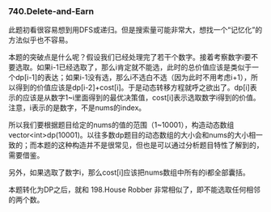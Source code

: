 ### 740.Delete-and-Earn

此题初看很容易想到用DFS或递归。但是搜索量可能非常大，想找一个“记忆化”的方法似乎也不容易。

本题的突破点是什么呢？假设我们已经处理完了若干个数字。接着考察数字i要不要选取。如果i-1已经选取了，那么i肯定就不能选，此时的总价值应该是类似于一个dp[i-1]的表达；如果i-1没有选，那么i不选白不选（因为此时不用考虑i+1），所以得到的价值应该是dp[i-2]+cost[i]。于是动态转移方程就呼之欲出了。dp[i]表示的应该是从数字1~i里面得到的最优决策值，cost[i]表示选取数字i得到的价值。注意，i表示的是数字，不是nums的index。

所以我们要根据题目给定的nums的值的范围（1~10001），构造动态数组vector\<int\>dp(10001)。以往多数dp题目的动态数组的大小会和nums的大小相一致的；而本题的这种构造并不是很常见，但也是可以通过分析题目特性了解到的，需要借鉴。

另外，如果选取了数字i，那么cost[i]应该把nums数组中所有的i都全部囊括。

本题转化为DP之后，就和 198.House Robber 非常相似了，即不能选取任何相邻的两个数。
